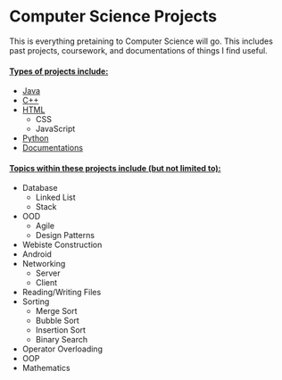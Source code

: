 # Computer Science Projects

This is everything pretaining to Computer Science will go. This includes past projects, coursework, and documentations of things I find useful.

#### <u>Types of projects include:</u>

* [Java](/Java)
* [C++](/C++)
* [HTML](/HTML)
    * CSS
    * JavaScript
* [Python](/Python)
* [Documentations](/Documentations)

#### <u>Topics within these projects include (but not limited to):</u>

* Database
    * Linked List
    * Stack
* OOD
    * Agile
    * Design Patterns
* Webiste Construction
* Android
* Networking
    * Server
    * Client
* Reading/Writing Files
* Sorting
    * Merge Sort
    * Bubble Sort
    * Insertion Sort
    * Binary Search
* Operator Overloading
* OOP
* Mathematics
